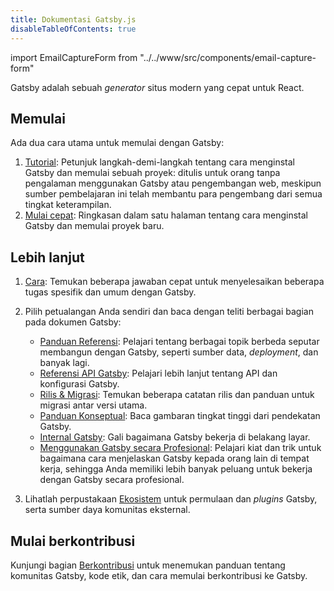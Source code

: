 ```yaml
---
title: Dokumentasi Gatsby.js
disableTableOfContents: true
---
```


import EmailCaptureForm from "../../www/src/components/email-capture-form"

Gatsby adalah sebuah *generator* situs modern yang cepat untuk React.

## Memulai

Ada dua cara utama untuk memulai dengan Gatsby:

1. [Tutorial](/tutorial/): Petunjuk langkah-demi-langkah tentang cara menginstal Gatsby dan memulai sebuah proyek: ditulis untuk orang tanpa pengalaman menggunakan Gatsby atau pengembangan web, meskipun sumber pembelajaran ini telah membantu para pengembang dari semua tingkat keterampilan.
2. [Mulai cepat](/docs/quick-start): Ringkasan dalam satu halaman tentang cara menginstal Gatsby dan memulai proyek baru.

## Lebih lanjut

1. [Cara](/docs/recipes/): Temukan beberapa jawaban cepat untuk menyelesaikan beberapa tugas spesifik dan umum dengan Gatsby.
2. Pilih petualangan Anda sendiri dan baca dengan teliti berbagai bagian pada dokumen Gatsby:

   - [Panduan Referensi](/docs/guides/): Pelajari tentang berbagai topik berbeda seputar membangun dengan Gatsby, seperti sumber data, *deployment*, dan banyak lagi.
   - [Referensi API Gatsby](/docs/api-reference/): Pelajari lebih lanjut tentang API dan konfigurasi Gatsby.
   - [Rilis & Migrasi](/docs/releases-and-migration/): Temukan beberapa catatan rilis dan panduan untuk migrasi antar versi utama.
   - [Panduan Konseptual](/docs/conceptual-guide/): Baca gambaran tingkat tinggi dari pendekatan Gatsby.
   - [Internal Gatsby](/docs/gatsby-internals/): Gali bagaimana Gatsby bekerja di belakang layar.
   - [Menggunakan Gatsby secara Profesional](/docs/using-gatsby-professionally/): Pelajari kiat dan trik untuk bagaimana cara menjelaskan Gatsby kepada orang lain di tempat kerja, sehingga Anda memiliki lebih banyak peluang untuk bekerja dengan Gatsby secara profesional.

3. Lihatlah perpustakaan [Ekosistem](/ecosystem/) untuk permulaan dan *plugins* Gatsby, serta sumber daya komunitas eksternal.

## Mulai berkontribusi

Kunjungi bagian [Berkontribusi](/contributing/) untuk menemukan panduan tentang komunitas Gatsby, kode etik, dan cara memulai berkontribusi ke Gatsby.

<EmailCaptureForm signupMessage="Want to keep up with the latest tips &amp; tricks? Subscribe to our newsletter!" />
